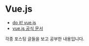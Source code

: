 # Vue.js

- [do it! vue.js]()
- [vue.js 공식 문서](https://kr.vuejs.org/v2/guide/index.html)

각종 포스팅 글들을 보고 공부한 내용입니다.
